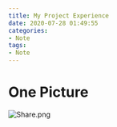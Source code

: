 ```yaml
---
title: My Project Experience
date: 2020-07-28 01:49:55
categories:
- Note
tags:
- Note
---
```

# One Picture

![Share.png](https://s2.loli.net/2022/07/28/r7W1F8VOyv2CaTh.png)